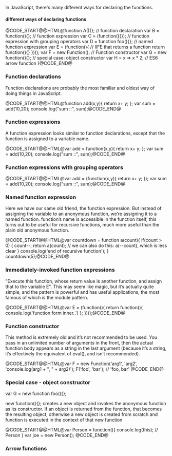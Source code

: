 <p> In JavaScript, there's many different ways for declaring the functions.</p>

<h4> different ways of declaring functions </h4>
@CODE_START@@HTML@function A(){};             // function declaration
var B = function(){};       // function expression
var C = (function(){});     // function expression with grouping operators
var D = function foo(){};   // named function expression
var E = (function(){        // IIFE that returns a function
  return function(){}
})();
var F = new Function();     // Function constructor
var G = new function(){};   // special case: object constructor
var H = x => x * 2;         // ES6 arrow function
}@CODE_END@

<h3> Function declarations </h3>
<p> Function declarations are probably the most familiar and oldest way of doing things in JavaScript.</p>

@CODE_START@@HTML@function add(x,y){
  return x+ y;
};
var sum = add(10,20);
console.log("sum ::", sum);@CODE_END@

<h3> Function expressions</h3>
<p> A function expression looks similar to function declarations, except that the function is assigned to a variable name. </p>

@CODE_START@@HTML@var add = function(x,y){
  return x+ y;
};
var sum = add(10,20);
console.log("sum ::", sum);@CODE_END@

<h3> Function expressions with grouping operators </h3>
@CODE_START@@HTML@var add = (function(x,y){
  return x+ y;
});
var sum = add(10,20);
console.log("sum ::", sum);@CODE_END@

<h3> Named function expression</h3>
<p> Here we have our same old friend, the function expression. But instead of assigning the variable to an anonymous function, we’re assigning it to a named function. function’s name is accessible in the function itself, this turns out to be useful for recursive functions, much more useful than the plain old anonymous function.</p>
@CODE_START@@HTML@var countdown = function a(count){
  if(count > 0) {
    count--;
    return a(count);  // we can also do this: a(--count), which is less clear
  }
  console.log('end of recursive function');
}
countdown(5);@CODE_END@

<h3> Immediately-invoked function expressions</h3>
<p> "Execute this function, whose return value is another function, and assign that to the variable E". This may seem like magic, but it’s actually quite simple, and the pattern is powerful and has useful applications, the most famous of which is the module pattern. </p>

@CODE_START@@HTML@var E = (function(){
  return function(){
	console.log('function form inner..')
  };
})();@CODE_END@

<h3> Function constructor </h3>
<p> This method is extremely old and it’s not recommended to be used. You pass in an unlimited number of arguments in the front, then the actual function body appears as a string in the last argument (because it’s a string, it’s effectively the equivalent of eval(), and isn’t recommended).</p>

@CODE_START@@HTML@var F = new Function('arg1', 'arg2', 'console.log(arg1 + ", " + arg2)');
F('foo', 'bar');  // 'foo, bar'
@CODE_END@

<h3> Special case - object constructor </h3>
<p> var G = new function foo(){}; </p>
<p> new function(){}; creates a new object and invokes the anonymous function as its constructor. If an object is returned from the function, that becomes the resulting object, otherwise a new object is created from scratch and function is executed in the context of that new function </p>

@CODE_START@@HTML@var Person = function(){
  console.log(this);  // Person
}
var joe = new Person();
@CODE_END@
<h3>Arrow functions </h3>
